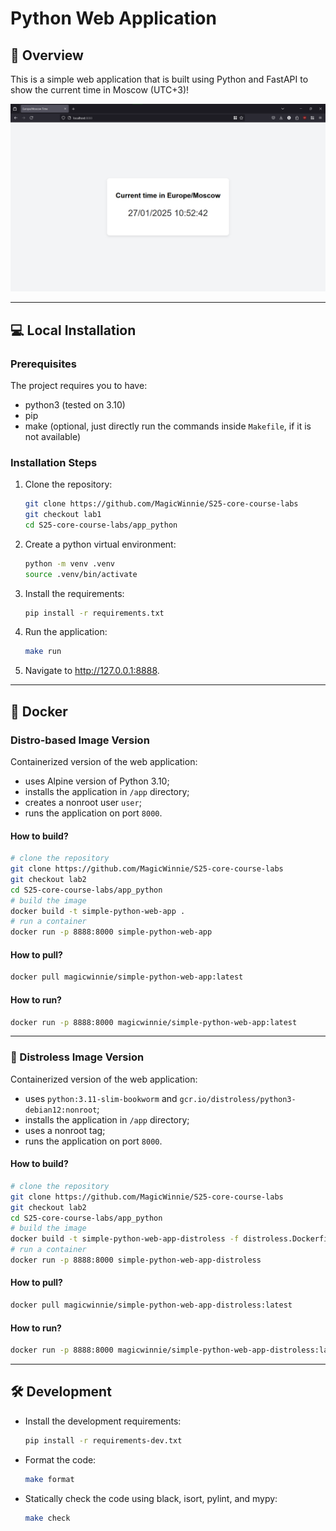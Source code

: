 # Python Web Application

## 📘 Overview

This is a simple web application that is built using Python and FastAPI to show the current time in Moscow (UTC+3)!

![Main page of the application](media/overview.png)

---

## 💻 Local Installation

### Prerequisites

The project requires you to have:

- python3 (tested on 3.10)
- pip
- make (optional, just directly run the commands inside `Makefile`, if it is not available)

### Installation Steps

1. Clone the repository:

   ```bash
   git clone https://github.com/MagicWinnie/S25-core-course-labs
   git checkout lab1
   cd S25-core-course-labs/app_python
   ```

2. Create a python virtual environment:

   ```bash
   python -m venv .venv
   source .venv/bin/activate
   ```

3. Install the requirements:

   ```bash
   pip install -r requirements.txt
   ```

4. Run the application:

   ```bash
   make run
   ```

5. Navigate to <http://127.0.0.1:8888>.

---

## 🐳 Docker

### Distro-based Image Version

Containerized version of the web application:

- uses Alpine version of Python 3.10;
- installs the application in `/app` directory;
- creates a nonroot user `user`;
- runs the application on port `8000`.

#### How to build?

   ```bash
   # clone the repository
   git clone https://github.com/MagicWinnie/S25-core-course-labs
   git checkout lab2
   cd S25-core-course-labs/app_python
   # build the image
   docker build -t simple-python-web-app .
   # run a container
   docker run -p 8888:8000 simple-python-web-app
   ```

#### How to pull?

   ```bash
   docker pull magicwinnie/simple-python-web-app:latest
   ```

#### How to run?

   ```bash
   docker run -p 8888:8000 magicwinnie/simple-python-web-app:latest
   ```

---

### 🐳 Distroless Image Version

Containerized version of the web application:

- uses `python:3.11-slim-bookworm` and `gcr.io/distroless/python3-debian12:nonroot`;
- installs the application in `/app` directory;
- uses a nonroot tag;
- runs the application on port `8000`.

#### How to build?

   ```bash
   # clone the repository
   git clone https://github.com/MagicWinnie/S25-core-course-labs
   git checkout lab2
   cd S25-core-course-labs/app_python
   # build the image
   docker build -t simple-python-web-app-distroless -f distroless.Dockerfile .
   # run a container
   docker run -p 8888:8000 simple-python-web-app-distroless
   ```

#### How to pull?

   ```bash
   docker pull magicwinnie/simple-python-web-app-distroless:latest
   ```

#### How to run?

   ```bash
   docker run -p 8888:8000 magicwinnie/simple-python-web-app-distroless:latest
   ```

---

## 🛠️ Development

- Install the development requirements:

   ```bash
   pip install -r requirements-dev.txt
   ```

- Format the code:

   ```bash
   make format
   ```

- Statically check the code using black, isort, pylint, and mypy:

   ```bash
   make check
   ```
